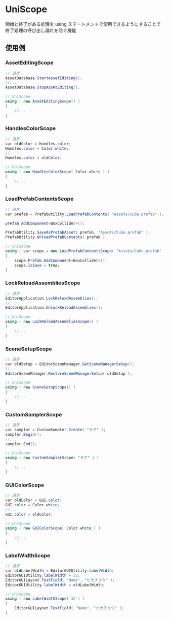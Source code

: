 # UniScope

開始と終了がある処理を using ステートメントで使用できるようにすることで終了処理の呼び出し漏れを防ぐ機能

## 使用例

### AssetEditingScope

```cs
// 通常
AssetDatabase.StartAssetEditing();
//...
AssetDatabase.StopAssetEditing();

// UniScope
using ( new AssetEditingScope() )
{
    //...
}
```

### HandlesColorScope

```cs
// 通常
var oldColor = Handles.color;
Handles.color = Color.white;
//...
Handles.color = oldColor;

// UniScope
using ( new HandlesColorScope( Color.white ) )
{
    //...
}
```

### LoadPrefabContentsScope

```cs
// 通常
var prefab = PrefabUtility.LoadPrefabContents( "Assets/Cube.prefab" );

prefab.AddComponent<BoxCollider>();

PrefabUtility.SaveAsPrefabAsset( prefab, "Assets/Cube.prefab" );
PrefabUtility.UnloadPrefabContents( prefab );

// UniScope
using ( var scope = new LoadPrefabContentsScope( "Assets/Cube.prefab" ) )
{
    scope.Prefab.AddComponent<BoxCollider>();
    scope.IsSave = true;
}
```

### LockReloadAssembliesScope

```cs
// 通常
EditorApplication.LockReloadAssemblies();
//...
EditorApplication.UnlockReloadAssemblies();

// UniScope
using ( new LockReloadAssembliesScope() )
{
    //...
}
```

### SceneSetupScope

```cs
// 通常
var oldSetup = EditorSceneManager.GetSceneManagerSetup();
//...
EditorSceneManager.RestoreSceneManagerSetup( oldSetup );

// UniScope
using ( new SceneSetupScope() )
{
    //...
}
```

### CustomSamplerScope

```cs
// 通常
var sampler = CustomSampler.Create( "タグ" );
sampler.Begin();
//...
sampler.End();

// UniScope
using ( new CustomSamplerScope( "タグ" ) )
{
    //...
}
```

### GUIColorScope

```cs
// 通常
var oldColor = GUI.color;
GUI.color = Color.white;
//...
GUI.color = oldColor;

// UniScope
using ( new GUIColorScope( Color.white ) )
{
    //...
}
```

### LabelWidthScope

```cs
// 通常
var oldLabelWidth = EditorGUIUtility.labelWidth;
EditorGUIUtility.labelWidth = 32;
EditorGUILayout.TextField( "Name", "ピカチュウ" );
EditorGUIUtility.labelWidth = oldLabelWidth;

// UniScope
using ( new LabelWidthScope( 32 ) )
{
    EditorGUILayout.TextField( "Name", "ピカチュウ" );
}
```
